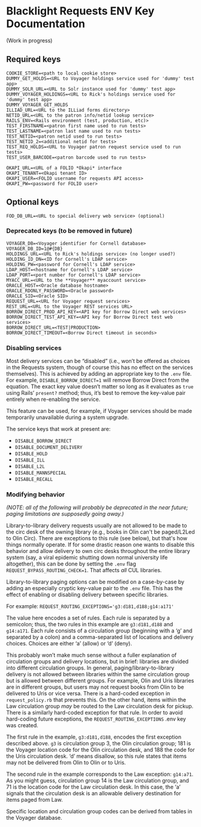 # Blacklight Requests ENV Key Documentation

(Work in progress)
## Required keys

	COOKIE_STORE=<path to local cookie store>
	DUMMY_GET_HOLDS=<URL to Voyager holdings service used for 'dummy' test app>
	DUMMY_SOLR_URL=<URL to Solr instance used for 'dummy' test app>
	DUMMY_VOYAGER_HOLDINGS=<URL to Rick's holdings service used for 'dummy' test app>
	DUMMY_VOYAGER_GET_HOLDS
	ILLIAD_URL=<URL to the ILLiad forms directory>
	NETID_URL=<URL to the patron info/netid lookup service>
	RAILS_ENV=<Rails environment (test, production, etc)>
	TEST_FIRSTNAME=<patron first name used to run tests>
	TEST_LASTNAME=<patron last name used to run tests>
	TEST_NETID=<patron netid used to run tests>
	TEST_NETID_2=<additional netid for tests>
	TEST_REQ_HOLDS=<URL to Voyager patron request service used to run tests>
	TEST_USER_BARCODE=<patron barcode used to run tests>

	OKAPI_URL=<URL of a FOLIO *Okapi* interface
	OKAPI_TENANT=<Okapi tenant ID>
	OKAPI_USER=<FOLIO username for requests API access>
	OKAPI_PW=<password for FOLIO user>

## Optional keys
`FOD_DB_URL=<URL to special delivery web service> (optional)`

### Deprecated keys (to be removed in future)
	VOYAGER_DB=<Voyager identifier for Cornell database>
	VOYAGER_DB_ID=1@#{DB} 
	HOLDINGS_URL=<URL to Rick's holdings service> (no longer used?)
	HOLDING_ID_DN=<ID for Cornell's LDAP service>
	HOLDING_PW=<password for Cornell's LDAP service>
	LDAP_HOST=<hostname for Cornell's LDAP service>
	LDAP_PORT=<port number for Cornell's LDAP service>
	MYACC_URL=<URL to the **Voyager** myaccount service>
	ORACLE_HOST=<Oracle database hostname>
	ORACLE_RDONLY_PASSWORD=<Oracle password>
	ORACLE_SID=<Oracle SID>
	REQUEST_URL=<URL for Voyager request services>
	REST_URL=<URL to the Voyager REST services URL>
	BORROW_DIRECT_PROD_API_KEY=<API key for Borrow Direct web services>
	BORROW_DIRECT_TEST_API_KEY=<API key for Borrow Direct test web services>
	BORROW_DIRECT_URL=<TEST|PRODUCTION>
	BORROW_DIRECT_TIMEOUT=<Borrow Direct timeout in seconds>

### Disabling services
Most delivery services can be “disabled” (i.e., won’t be offered as choices in the Requests system, though of course this has no effect on the services themselves). This is achieved by adding an appropriate key to the `.env` file. For example, `DISABLE_BORROW_DIRECT=1` will remove Borrow Direct from the equation. The exact key value doesn’t matter so long as it evaluates as `true` using Rails’ `present?` method; thus, it’s best to remove the key-value pair entirely when re-enabling the service.

This feature can be used, for example, if Voyager services should be made temporarily unavailable during a system upgrade.

The service keys that work at present are:
* `DISABLE_BORROW_DIRECT`
* `DISABLE_DOCUMENT_DELIVERY`
* `DISABLE_HOLD`
* `DISABLE_ILL`
* `DISABLE_L2L`
* `DISABLE_MANNSPECIAL`
* `DISABLE_RECALL`

### Modifying behavior
*(NOTE: all of the following will probably be deprecated in the near future; paging limitations are supposedly going away.)*

Library-to-library delivery requests usually are not allowed to be made to the circ desk of the owning library (e.g., books in Olin can't be paged/L2Led to Olin Circ). There are exceptions to this rule (see below), but that's how things normally operate. If for some drastic reason one wants to disable this behavior and allow delivery to own circ desks throughout the entire library system (say, a viral epidemic shutting down normal university life altogether), this can be done by setting the `.env` flag `REQUEST_BYPASS_ROUTING_CHECK=1`. That affects *all* CUL libraries.

Library-to-library paging options can be modified on a case-by-case by adding an especially cryptic key-value pair to the `.env` file. This has the effect of enabling or disabling delivery between specific libraries.

For example: `REQUEST_ROUTING_EXCEPTIONS='g3:d181,d188;g14:a171'`

The value here encodes a set of rules. Each rule is separated by a semicolon; thus, the two rules in this example are `g3:d181,d188`  and `g14:a171`. Each rule consists of a circulation group (beginning with a ‘g’ and separated by a colon) and a comma-separated list of locations and delivery choices. Choices are either ‘a’ (allow) or ‘d’ (deny). 

This probably won’t make much sense without a fuller explanation of circulation groups and delivery locations, but in brief: libraries are divided into different circulation groups. In general, paging/library-to-library delivery is not allowed between libraries within the same circulation group but is allowed between different groups. For example, Olin and Uris libraries are in different groups, but users may not request books from Olin to be delivered to Uris or vice versa. There is a hard-coded exception in `request_policy.rb` that prevents this. On the other hand, items within the Law circulation group _may_ be routed to the Law circulation desk for pickup. There is a similarly hard-coded exception for that rule. In order to avoid hard-coding future exceptions, the `REQUEST_ROUTING_EXCEPTIONS` .env key was created.

The first rule in the example, `g3:d181,d188`, encodes the first exception described above. `g3` is circulation group 3, the Olin circulation group; 181 is the Voyager location code for the Olin circulation desk, and 188 the code for the Uris circulation desk. ‘d’ means disallow, so this rule states that items may not be delivered from Olin to Olin or to Uris. 

The second rule in the example corresponds to the Law exception: `g14:a71`. As you might guess, circulation group 14 is the Law circulation group, and 71 is the location code for the Law circulation desk. In this case, the ‘a’ signals that the circulation desk is an allowable delivery destination for items paged from Law.

Specific location and circulation group codes can be derived from tables in the Voyager database.
